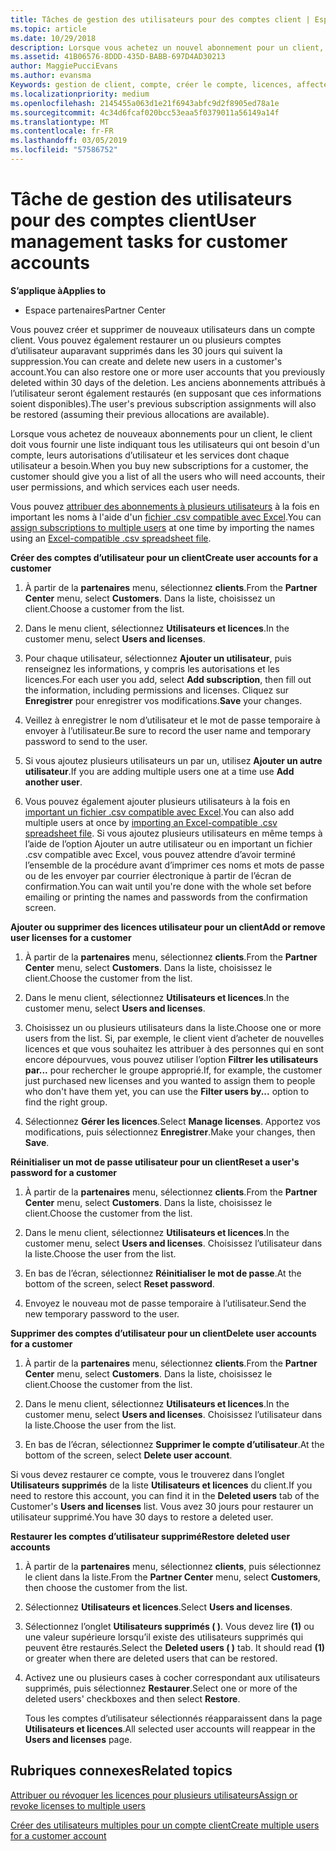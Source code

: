 ```yaml
---
title: Tâches de gestion des utilisateurs pour des comptes client | Espace partenaires
ms.topic: article
ms.date: 10/29/2018
description: Lorsque vous achetez un nouvel abonnement pour un client, vous pouvez attribuer des licences à certains utilisateurs.
ms.assetid: 41B06576-8DDD-435D-BABB-697D4AD30213
author: MaggiePucciEvans
ms.author: evansma
Keywords: gestion de client, compte, créer le compte, licences, affecter une licence, gestion de l’utilisateur, mot de passe, réinitialiser le mot de passe, modifier le mot de passe
ms.localizationpriority: medium
ms.openlocfilehash: 2145455a063d1e21f6943abfc9d2f8905ed78a1e
ms.sourcegitcommit: 4c34d6fcaf020bcc53eaa5f0379011a56149a14f
ms.translationtype: MT
ms.contentlocale: fr-FR
ms.lasthandoff: 03/05/2019
ms.locfileid: "57586752"
---
```

# <a name="user-management-tasks-for-customer-accounts"></a><span data-ttu-id="6cc85-104">Tâche de gestion des utilisateurs pour des comptes client</span><span class="sxs-lookup"><span data-stu-id="6cc85-104">User management tasks for customer accounts</span></span>

<span data-ttu-id="6cc85-105">**S’applique à**</span><span class="sxs-lookup"><span data-stu-id="6cc85-105">**Applies to**</span></span>

-  <span data-ttu-id="6cc85-106">Espace partenaires</span><span class="sxs-lookup"><span data-stu-id="6cc85-106">Partner Center</span></span>



<span data-ttu-id="6cc85-107">Vous pouvez créer et supprimer de nouveaux utilisateurs dans un compte client. Vous pouvez également restaurer un ou plusieurs comptes d’utilisateur auparavant supprimés dans les 30 jours qui suivent la suppression.</span><span class="sxs-lookup"><span data-stu-id="6cc85-107">You can create and delete new users in a customer's account.You can also restore one or more user accounts that you previously deleted within 30 days of the deletion.</span></span> <span data-ttu-id="6cc85-108">Les anciens abonnements attribués à l’utilisateur seront également restaurés (en supposant que ces informations soient disponibles).</span><span class="sxs-lookup"><span data-stu-id="6cc85-108">The user's previous subscription assignments will also be restored (assuming their previous allocations are available).</span></span>

<span data-ttu-id="6cc85-109">Lorsque vous achetez de nouveaux abonnements pour un client, le client doit vous fournir une liste indiquant tous les utilisateurs qui ont besoin d'un compte, leurs autorisations d’utilisateur et les services dont chaque utilisateur a besoin.</span><span class="sxs-lookup"><span data-stu-id="6cc85-109">When you buy new subscriptions for a customer,  the customer should give you a list of all the users who will need accounts, their user permissions, and which services each user needs.</span></span>  

<span data-ttu-id="6cc85-110">Vous pouvez [attribuer des abonnements à plusieurs utilisateurs](bulk-license-provisioning-for-multiple-users.md) à la fois en important les noms à l'aide d'un [fichier .csv compatible avec Excel](adding-multiple-users-to-a-customer-account.md).</span><span class="sxs-lookup"><span data-stu-id="6cc85-110">You can [assign subscriptions to multiple users](bulk-license-provisioning-for-multiple-users.md) at one time by importing the names using an [Excel-compatible .csv spreadsheet file](adding-multiple-users-to-a-customer-account.md).</span></span>

<a href="" id="createuseraccounts"></a>
<span data-ttu-id="6cc85-111">**Créer des comptes d’utilisateur pour un client**</span><span class="sxs-lookup"><span data-stu-id="6cc85-111">**Create user accounts for a customer**</span></span>

1.  <span data-ttu-id="6cc85-112">À partir de la **partenaires** menu, sélectionnez **clients**.</span><span class="sxs-lookup"><span data-stu-id="6cc85-112">From the **Partner Center** menu, select **Customers**.</span></span> <span data-ttu-id="6cc85-113">Dans la liste, choisissez un client.</span><span class="sxs-lookup"><span data-stu-id="6cc85-113">Choose a customer from the list.</span></span>

2.  <span data-ttu-id="6cc85-114">Dans le menu client, sélectionnez **Utilisateurs et licences**.</span><span class="sxs-lookup"><span data-stu-id="6cc85-114">In the customer menu, select **Users and licenses**.</span></span>

3.  <span data-ttu-id="6cc85-115">Pour chaque utilisateur, sélectionnez **Ajouter un utilisateur**, puis renseignez les informations, y compris les autorisations et les licences.</span><span class="sxs-lookup"><span data-stu-id="6cc85-115">For each user you add, select **Add subscription**, then fill out the information, including permissions and licenses.</span></span> <span data-ttu-id="6cc85-116">Cliquez sur **Enregistrer** pour enregistrer vos modifications.</span><span class="sxs-lookup"><span data-stu-id="6cc85-116">**Save** your changes.</span></span>

4.  <span data-ttu-id="6cc85-117">Veillez à enregistrer le nom d’utilisateur et le mot de passe temporaire à envoyer à l’utilisateur.</span><span class="sxs-lookup"><span data-stu-id="6cc85-117">Be sure to record the user name and temporary password to send to the user.</span></span> 

5.  <span data-ttu-id="6cc85-118">Si vous ajoutez plusieurs utilisateurs un par un, utilisez **Ajouter un autre utilisateur**.</span><span class="sxs-lookup"><span data-stu-id="6cc85-118">If you are adding multiple users one at a time use **Add another user**.</span></span> 

6. <span data-ttu-id="6cc85-119">Vous pouvez également ajouter plusieurs utilisateurs à la fois en [important un fichier .csv compatible avec Excel](adding-multiple-users-to-a-customer-account.md).</span><span class="sxs-lookup"><span data-stu-id="6cc85-119">You can also add multiple users at once by [importing an Excel-compatible .csv spreadsheet file](adding-multiple-users-to-a-customer-account.md).</span></span> <span data-ttu-id="6cc85-120">Si vous ajoutez plusieurs utilisateurs en même temps à l’aide de l’option Ajouter un autre utilisateur ou en important un fichier .csv compatible avec Excel, vous pouvez attendre d’avoir terminé l’ensemble de la procédure avant d’imprimer ces noms et mots de passe ou de les envoyer par courrier électronique à partir de l’écran de confirmation.</span><span class="sxs-lookup"><span data-stu-id="6cc85-120">You can wait until you're done with the whole set before emailing or printing the names and passwords from the confirmation screen.</span></span>

<a href="" id="userlicensing"></a>
<span data-ttu-id="6cc85-121">**Ajouter ou supprimer des licences utilisateur pour un client**</span><span class="sxs-lookup"><span data-stu-id="6cc85-121">**Add or remove user licenses for a customer**</span></span>

1.  <span data-ttu-id="6cc85-122">À partir de la **partenaires** menu, sélectionnez **clients**.</span><span class="sxs-lookup"><span data-stu-id="6cc85-122">From the **Partner Center** menu, select **Customers**.</span></span> <span data-ttu-id="6cc85-123">Dans la liste, choisissez le client.</span><span class="sxs-lookup"><span data-stu-id="6cc85-123">Choose the customer from the list.</span></span>

2.  <span data-ttu-id="6cc85-124">Dans le menu client, sélectionnez **Utilisateurs et licences**.</span><span class="sxs-lookup"><span data-stu-id="6cc85-124">In the customer menu, select **Users and licenses**.</span></span>

3.  <span data-ttu-id="6cc85-125">Choisissez un ou plusieurs utilisateurs dans la liste.</span><span class="sxs-lookup"><span data-stu-id="6cc85-125">Choose one or more users from the list.</span></span> <span data-ttu-id="6cc85-126">Si, par exemple, le client vient d’acheter de nouvelles licences et que vous souhaitez les attribuer à des personnes qui en sont encore dépourvues, vous pouvez utiliser l’option **Filtrer les utilisateurs par...** pour rechercher le groupe approprié.</span><span class="sxs-lookup"><span data-stu-id="6cc85-126">If, for example, the customer just purchased new licenses and you wanted to assign them to people who don't have them yet, you can use the **Filter users by...** option to find the right group.</span></span>

4.  <span data-ttu-id="6cc85-127">Sélectionnez **Gérer les licences**.</span><span class="sxs-lookup"><span data-stu-id="6cc85-127">Select **Manage licenses**.</span></span> <span data-ttu-id="6cc85-128">Apportez vos modifications, puis sélectionnez **Enregistrer**.</span><span class="sxs-lookup"><span data-stu-id="6cc85-128">Make your changes, then **Save**.</span></span>

<a href="" id="resetpassword"></a>
<span data-ttu-id="6cc85-129">**Réinitialiser un mot de passe utilisateur pour un client**</span><span class="sxs-lookup"><span data-stu-id="6cc85-129">**Reset a user's password for a customer**</span></span>

1.  <span data-ttu-id="6cc85-130">À partir de la **partenaires** menu, sélectionnez **clients**.</span><span class="sxs-lookup"><span data-stu-id="6cc85-130">From the **Partner Center** menu, select **Customers**.</span></span> <span data-ttu-id="6cc85-131">Dans la liste, choisissez le client.</span><span class="sxs-lookup"><span data-stu-id="6cc85-131">Choose the customer from the list.</span></span>

2.  <span data-ttu-id="6cc85-132">Dans le menu client, sélectionnez **Utilisateurs et licences**.</span><span class="sxs-lookup"><span data-stu-id="6cc85-132">In the customer menu, select **Users and licenses**.</span></span> <span data-ttu-id="6cc85-133">Choisissez l’utilisateur dans la liste.</span><span class="sxs-lookup"><span data-stu-id="6cc85-133">Choose the user from the list.</span></span>

3.  <span data-ttu-id="6cc85-134">En bas de l’écran, sélectionnez **Réinitialiser le mot de passe**.</span><span class="sxs-lookup"><span data-stu-id="6cc85-134">At the bottom of the screen, select **Reset password**.</span></span> 

4.  <span data-ttu-id="6cc85-135">Envoyez le nouveau mot de passe temporaire à l’utilisateur.</span><span class="sxs-lookup"><span data-stu-id="6cc85-135">Send the new temporary password to the user.</span></span>

<a href="" id="deleteuseraccounts"></a>
<span data-ttu-id="6cc85-136">**Supprimer des comptes d’utilisateur pour un client**</span><span class="sxs-lookup"><span data-stu-id="6cc85-136">**Delete user accounts for a customer**</span></span>

1.  <span data-ttu-id="6cc85-137">À partir de la **partenaires** menu, sélectionnez **clients**.</span><span class="sxs-lookup"><span data-stu-id="6cc85-137">From the **Partner Center** menu, select **Customers**.</span></span> <span data-ttu-id="6cc85-138">Dans la liste, choisissez le client.</span><span class="sxs-lookup"><span data-stu-id="6cc85-138">Choose the customer from the list.</span></span>

2.  <span data-ttu-id="6cc85-139">Dans le menu client, sélectionnez **Utilisateurs et licences**.</span><span class="sxs-lookup"><span data-stu-id="6cc85-139">In the customer menu, select **Users and licenses**.</span></span> <span data-ttu-id="6cc85-140">Choisissez l’utilisateur dans la liste.</span><span class="sxs-lookup"><span data-stu-id="6cc85-140">Choose the user from the list.</span></span>

3.  <span data-ttu-id="6cc85-141">En bas de l’écran, sélectionnez **Supprimer le compte d’utilisateur**.</span><span class="sxs-lookup"><span data-stu-id="6cc85-141">At the bottom of the screen, select **Delete user account**.</span></span>

<span data-ttu-id="6cc85-142">Si vous devez restaurer ce compte, vous le trouverez dans l’onglet **Utilisateurs supprimés** de la liste **Utilisateurs et licences** du client.</span><span class="sxs-lookup"><span data-stu-id="6cc85-142">If you need to restore this account, you can find it in the **Deleted users** tab of the Customer's **Users and licenses** list.</span></span> <span data-ttu-id="6cc85-143">Vous avez 30 jours pour restaurer un utilisateur supprimé.</span><span class="sxs-lookup"><span data-stu-id="6cc85-143">You have 30 days to restore a deleted user.</span></span>

<a href="" id="restoreuseraccounts"></a>
<span data-ttu-id="6cc85-144">**Restaurer les comptes d’utilisateur supprimé**</span><span class="sxs-lookup"><span data-stu-id="6cc85-144">**Restore deleted user accounts**</span></span>

1.  <span data-ttu-id="6cc85-145">À partir de la **partenaires** menu, sélectionnez **clients**, puis sélectionnez le client dans la liste.</span><span class="sxs-lookup"><span data-stu-id="6cc85-145">From the **Partner Center** menu, select **Customers**, then choose the customer from the list.</span></span>

2.  <span data-ttu-id="6cc85-146">Sélectionnez **Utilisateurs et licences**.</span><span class="sxs-lookup"><span data-stu-id="6cc85-146">Select **Users and licenses**.</span></span>

3.  <span data-ttu-id="6cc85-147">Sélectionnez l’onglet **Utilisateurs supprimés (&nbsp;)**. Vous devez lire **(1)** ou une valeur supérieure lorsqu’il existe des utilisateurs supprimés qui peuvent être restaurés.</span><span class="sxs-lookup"><span data-stu-id="6cc85-147">Select the **Deleted users ( )** tab. It should read **(1)** or greater when there are deleted users that can be restored.</span></span>

4.  <span data-ttu-id="6cc85-148">Activez une ou plusieurs cases à cocher correspondant aux utilisateurs supprimés, puis sélectionnez **Restaurer**.</span><span class="sxs-lookup"><span data-stu-id="6cc85-148">Select one or more of the deleted users' checkboxes and then select **Restore**.</span></span>

    <span data-ttu-id="6cc85-149">Tous les comptes d’utilisateur sélectionnés réapparaissent dans la page **Utilisateurs et licences**.</span><span class="sxs-lookup"><span data-stu-id="6cc85-149">All selected user accounts will reappear in the **Users and licenses** page.</span></span>

## <a name="related-topics"></a><span data-ttu-id="6cc85-150">Rubriques connexes</span><span class="sxs-lookup"><span data-stu-id="6cc85-150">Related topics</span></span>


[<span data-ttu-id="6cc85-151">Attribuer ou révoquer les licences pour plusieurs utilisateurs</span><span class="sxs-lookup"><span data-stu-id="6cc85-151">Assign or revoke licenses to multiple users</span></span>](bulk-license-provisioning-for-multiple-users.md)

[<span data-ttu-id="6cc85-152">Créer des utilisateurs multiples pour un compte client</span><span class="sxs-lookup"><span data-stu-id="6cc85-152">Create multiple users for a customer account</span></span>](adding-multiple-users-to-a-customer-account.md)

 

 



